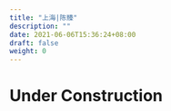 ```yaml
---
title: "上海|陈臻"
description: ""
date: 2021-06-06T15:36:24+08:00
draft: false
weight: 0
---
```

# Under Construction